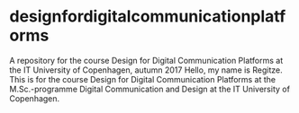 # designfordigitalcommunicationplatforms
A repository for the course Design for Digital Communication Platforms at the IT University of Copenhagen, autumn 2017
Hello, my name is Regitze. This is for the course Design for Digital Communication Platforms at the M.Sc.-programme Digital Communication and Design at the IT University of Copenhagen.
